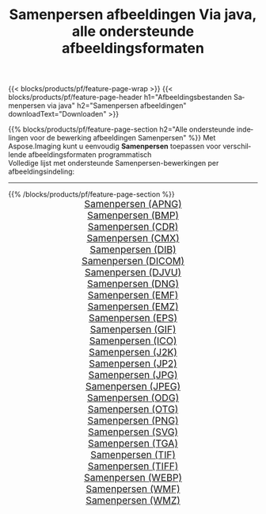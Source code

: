 ﻿---
title: Samenpersen afbeeldingen Via java, alle ondersteunde afbeeldingsformaten 
weight: 3920
url: /nl/java/compress 
lang: nl
langdirlevel: 2
locales: zh-hans,ja,it,ru,de,es,fr,nl,id,lt,pl,pt,vi,tr,ko,zh-hant,ar,hi,th,sv,cs,uk,he
description: Met behulp van Aspose.Imaging kunt u eenvoudig Samenpersen afbeeldingen maken via java
---

{{< blocks/products/pf/feature-page-wrap >}}
{{< blocks/products/pf/feature-page-header h1="Afbeeldingsbestanden Samenpersen via java" h2="Samenpersen afbeeldingen" downloadText="Downloaden" >}}


{{% blocks/products/pf/feature-page-section  h2="Alle ondersteunde indelingen voor de bewerking afbeeldingen Samenpersen" %}}
Met Aspose.Imaging kunt u eenvoudig **Samenpersen** toepassen voor verschillende afbeeldingsformaten programmatisch
<br/>
Volledige lijst met ondersteunde Samenpersen-bewerkingen per afbeeldingsindeling:
<hr/>
{{% /blocks/products/pf/feature-page-section %}}
<div class="container-fluid productfamilypage bg-gray">
    <div class="convertypes bg-gray agp-content section">
        <div class="container">
		<div class="row other-converters" style="gap: 10px;font-size: 19px;text-align:center;">
		    <div class='col-md-2 other-converter remove-lp remove-rp'><a href="/imaging/nl/java/compress/apng" style="padding:15px;">Samenpersen (APNG)</a></div><div class='col-md-2 other-converter remove-lp remove-rp'><a href="/imaging/nl/java/compress/bmp" style="padding:15px;">Samenpersen (BMP)</a></div><div class='col-md-2 other-converter remove-lp remove-rp'><a href="/imaging/nl/java/compress/cdr" style="padding:15px;">Samenpersen (CDR)</a></div><div class='col-md-2 other-converter remove-lp remove-rp'><a href="/imaging/nl/java/compress/cmx" style="padding:15px;">Samenpersen (CMX)</a></div><div class='col-md-2 other-converter remove-lp remove-rp'><a href="/imaging/nl/java/compress/dib" style="padding:15px;">Samenpersen (DIB)</a></div><div class='col-md-2 other-converter remove-lp remove-rp'><a href="/imaging/nl/java/compress/dicom" style="padding:15px;">Samenpersen (DICOM)</a></div><div class='col-md-2 other-converter remove-lp remove-rp'><a href="/imaging/nl/java/compress/djvu" style="padding:15px;">Samenpersen (DJVU)</a></div><div class='col-md-2 other-converter remove-lp remove-rp'><a href="/imaging/nl/java/compress/dng" style="padding:15px;">Samenpersen (DNG)</a></div><div class='col-md-2 other-converter remove-lp remove-rp'><a href="/imaging/nl/java/compress/emf" style="padding:15px;">Samenpersen (EMF)</a></div><div class='col-md-2 other-converter remove-lp remove-rp'><a href="/imaging/nl/java/compress/emz" style="padding:15px;">Samenpersen (EMZ)</a></div><div class='col-md-2 other-converter remove-lp remove-rp'><a href="/imaging/nl/java/compress/eps" style="padding:15px;">Samenpersen (EPS)</a></div><div class='col-md-2 other-converter remove-lp remove-rp'><a href="/imaging/nl/java/compress/gif" style="padding:15px;">Samenpersen (GIF)</a></div><div class='col-md-2 other-converter remove-lp remove-rp'><a href="/imaging/nl/java/compress/ico" style="padding:15px;">Samenpersen (ICO)</a></div><div class='col-md-2 other-converter remove-lp remove-rp'><a href="/imaging/nl/java/compress/j2k" style="padding:15px;">Samenpersen (J2K)</a></div><div class='col-md-2 other-converter remove-lp remove-rp'><a href="/imaging/nl/java/compress/jp2" style="padding:15px;">Samenpersen (JP2)</a></div><div class='col-md-2 other-converter remove-lp remove-rp'><a href="/imaging/nl/java/compress/jpg" style="padding:15px;">Samenpersen (JPG)</a></div><div class='col-md-2 other-converter remove-lp remove-rp'><a href="/imaging/nl/java/compress/jpeg" style="padding:15px;">Samenpersen (JPEG)</a></div><div class='col-md-2 other-converter remove-lp remove-rp'><a href="/imaging/nl/java/compress/odg" style="padding:15px;">Samenpersen (ODG)</a></div><div class='col-md-2 other-converter remove-lp remove-rp'><a href="/imaging/nl/java/compress/otg" style="padding:15px;">Samenpersen (OTG)</a></div><div class='col-md-2 other-converter remove-lp remove-rp'><a href="/imaging/nl/java/compress/png" style="padding:15px;">Samenpersen (PNG)</a></div><div class='col-md-2 other-converter remove-lp remove-rp'><a href="/imaging/nl/java/compress/svg" style="padding:15px;">Samenpersen (SVG)</a></div><div class='col-md-2 other-converter remove-lp remove-rp'><a href="/imaging/nl/java/compress/tga" style="padding:15px;">Samenpersen (TGA)</a></div><div class='col-md-2 other-converter remove-lp remove-rp'><a href="/imaging/nl/java/compress/tif" style="padding:15px;">Samenpersen (TIF)</a></div><div class='col-md-2 other-converter remove-lp remove-rp'><a href="/imaging/nl/java/compress/tiff" style="padding:15px;">Samenpersen (TIFF)</a></div><div class='col-md-2 other-converter remove-lp remove-rp'><a href="/imaging/nl/java/compress/webp" style="padding:15px;">Samenpersen (WEBP)</a></div><div class='col-md-2 other-converter remove-lp remove-rp'><a href="/imaging/nl/java/compress/wmf" style="padding:15px;">Samenpersen (WMF)</a></div><div class='col-md-2 other-converter remove-lp remove-rp'><a href="/imaging/nl/java/compress/wmz" style="padding:15px;">Samenpersen (WMZ)</a></div>
                </div>
        </div>
    </div>
</div>
<br/>
